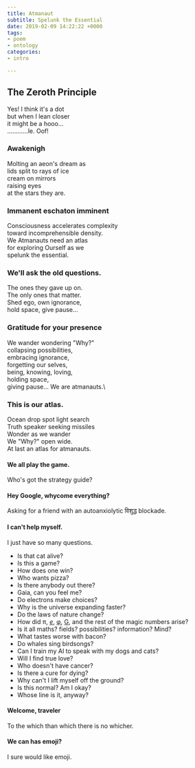 ```yaml
---
title: Atmanaut
subtitle: Spelunk the Essential
date: 2019-02-09 14:22:22 +0000
tags:
- poem
- ontology
categories:
- intro

---
```

## The Zeroth Principle

Yes! I think it's a dot  
but when I lean closer  
it might be a hooo...  
............le. Oof!

### Awakenigh

Molting an aeon's dream as  
lids split to rays of ice  
cream on mirrors  
raising eyes  
at the stars they are.

### Immanent eschaton imminent

Consciousness accelerates complexity  
toward incomprehensible density.  
We Atmanauts need an atlas  
for exploring Ourself as we  
spelunk the essential.

### We'll ask the old questions.

The ones they gave up on.  
The only ones that matter.  
Shed ego, own ignorance,  
hold space, give pause…

### Gratitude for your presence

We wander wondering "Why?"  
collapsing possibilities,  
embracing ignorance,  
forgetting our selves,  
being, knowing, loving,  
holding space,  
giving pause…
We are atmanauts.\\

### This is our atlas.

Ocean drop spot light search  
Truth speaker seeking missiles  
Wonder as we wander  
We "Why?" open wide.  
At last an atlas for atmanauts.

#### We all play the game.

Who's got the strategy guide?

#### Hey Google, whycome everything?

Asking for a friend with an autoanxiolytic विशुद्ध blockade.

#### I can't help myself.

I just have so many questions.

* Is that cat alive?
* Is this a game?
* How does one win?
* Who wants pizza?
* Is there anybody out there?
* Gaia, can you feel me?
* Do electrons make choices?
* Why is the universe expanding faster?
* Do the laws of nature change?
* How did π, [_e_](https://www.wikiwand.com/en/E_(mathematical_constant)), [φ](https://www.wikiwand.com/en/Golden_ratio), [G](https://www.wikiwand.com/en/Gravitational_constant), and the rest of the magic numbers arise?
* Is it all maths? fields? possibilities? information? Mind?
* What tastes worse with bacon?
* Do whales sing birdsongs?
* Can I train my AI to speak with my dogs and cats?
* Will I find true love?
* Who doesn't have cancer?
* Is there a cure for dying?
* Why can't I lift myself off the ground?
* Is this normal? Am I okay?
* Whose line is it, anyway?

#### Welcome, traveler

To the which than which there is no whicher.

#### We can has emoji?

I sure would like emoji.